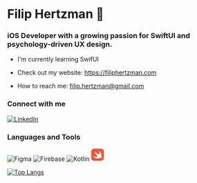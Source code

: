 #  Filip Hertzman  


### iOS Developer with a growing passion for SwiftUI and psychology-driven UX design. 

*  I'm currently learning SwifUI

*  Check out my website: https://filiphertzman.com

*  How to reach me: filip.hertzman@gmail.com

### Connect with me
<a href="https://www.linkedin.com/in/filip-hertzman-017709167/?originalSubdomain=se"><img src="https://raw.githubusercontent.com/rahuldkjain/github-profile-readme-generator/master/src/images/icons/Social/linked-in-alt.svg" alt="LinkedIn" width="30" height="30"></a>

### Languages and Tools
<div style="display: inline-block;">
  <img src="https://camo.githubusercontent.com/ed93c2b000a76ceaad1503e7eb9356591b885227e82a36a005b9d3498b303ba5/68747470733a2f2f7777772e766563746f726c6f676f2e7a6f6e652f6c6f676f732f6669676d612f6669676d612d69636f6e2e737667" alt="Figma" width="30" height="30">
  <img src="https://camo.githubusercontent.com/dd4b2422ed3bfc9da88c43d18550375c66f9584327dff7ecc19315ce50b96f07/68747470733a2f2f7777772e766563746f726c6f676f2e7a6f6e652f6c6f676f732f66697265626173652f66697265626173652d69636f6e2e737667" alt="Firebase" width="30" height="30">
  <img src="https://camo.githubusercontent.com/76ae44a94388e048be2d8f5730d221c844f291162e6c5cdd632b1623a1b859f8/68747470733a2f2f7777772e766563746f726c6f676f2e7a6f6e652f6c6f676f732f6b6f746c696e6c616e672f6b6f746c696e6c616e672d69636f6e2e737667" alt="Kotlin" width="30" height="30">
  <img src="https://raw.githubusercontent.com/devicons/devicon/master/icons/swift/swift-original.svg" alt="Swift" width="30" height="30">
</div>

[![Top Langs](https://github-readme-stats.vercel.app/api/top-langs/?username=filiphertzman&layout=compact)](https://github.com/filiphertzman/github-readme-stats)
